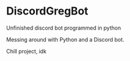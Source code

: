# DiscordGregBot
Unfinished discord bot programmed in python

Messing around with Python and a Discord bot.

Chill project, idk
